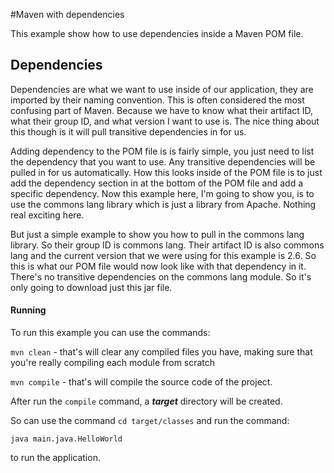#Maven with dependencies

This example show how to use dependencies inside a Maven POM file.

## Dependencies

Dependencies are what we want to use inside of our application, they are imported by their naming convention.
This is often considered the most confusing part of Maven. Because we have to know what their artifact ID,
what their group ID, and what version I want to use is. The nice thing about this
though is it will pull transitive dependencies in for us.

Adding dependency to the POM file is is fairly simple, you just need to list the dependency that you want to use.
Any transitive dependencies will be pulled in for us automatically.
How this looks inside of the POM file is to just add the dependency section in at the bottom of the POM file
and add a specific dependency. Now this example here,
I'm going to show you, is to use the commons lang library which is just a library from Apache.
Nothing real exciting here.

But just a simple example to show you how to pull in the commons lang library.
So their group ID is commons lang. Their artifact ID is also commons lang and the current version
that we were using for this example is 2.6. So this is what our POM file would now look like with that dependency in it.
There's no transitive dependencies on the commons lang module. So it's only going to download just this jar file.

#### Running

To run this example you can use the commands:

`mvn clean` - that's will clear any compiled files you have,
making sure that you're really compiling each module from scratch

`mvn compile` - that's will compile the source code of the project.

After run the `compile` command, a ***target*** directory will be created.

So can use the command `cd target/classes` and run the command:

`java main.java.HelloWorld`

to run the application.

